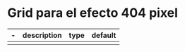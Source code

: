 # Grid para el efecto 404 pixel

|  -  | description | type | default |
| :-: | :---------: | :--: | :------ |
|     |             |      |         |
